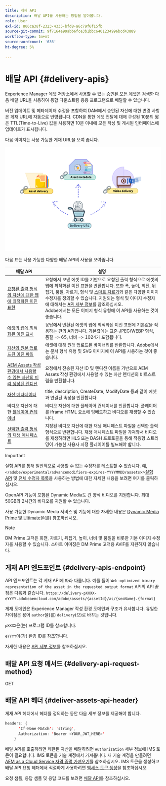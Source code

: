```yaml
---
title: 게재 API
description: 배달 API를 사용하는 방법을 알아봅니다.
role: User
exl-id: 806ca38f-2323-4335-bfd8-a6c79f6f15fb
source-git-commit: 9f7164e99abb6fce3b1bbc6401234996bcd43889
workflow-type: tm+mt
source-wordcount: '636'
ht-degree: 5%

---
```


# 배달 API {#delivery-apis}

Experience Manager 에셋 저장소에서 사용할 수 있는 [승인된 모든 에셋](approve-assets.md)은 [검색](search-assets-api.md)한 다음 배달 URL을 사용하여 통합 다운스트림 응용 프로그램으로 배달할 수 있습니다.

버전 업데이트 및 메타데이터 수정을 포함하여 DAM에서 승인된 자산에 대한 변경 사항은 게재 URL에 자동으로 반영됩니다. CDN을 통한 에셋 전달에 대해 구성된 10분의 짧은 TTL(Time-to-Live) 값을 사용하면 10분 이내에 모든 작성 및 게시된 인터페이스에 업데이트가 표시됩니다.

다음 이미지는 사용 가능한 게재 URL을 보여 줍니다.

![배달 API](assets/delivery-url.png)

다음 표는 사용 가능한 다양한 배달 API의 사용을 보여줍니다.

| 배달 API | 설명 |
|---|---|
| [요청된 출력 형식의 자산에 대한 웹에 최적화된 이진 표현](https://developer.adobe.com/experience-cloud/experience-manager-apis/api/stable/assets/delivery/#operation/getAssetSeoFormat) | 요청에서 보낸 에셋 ID를 기반으로 요청된 출력 형식으로 에셋의 웹에 최적화된 이진 표현을 반환합니다. 또한 폭, 높이, 회전, 뒤집기, 품질, 자르기, 형식 및 [스마트 자르기](/help/assets/dynamic-media/image-profiles.md)와 같은 다양한 이미지 수정자를 정의할 수 있습니다. 지원되는 형식 및 이미지 수정자에 대해서는 [API 세부 정보](https://developer.adobe.com/experience-cloud/experience-manager-apis/api/stable/assets/delivery/#operation/getAssetSeoFormat)를 참조하십시오.<br>Adobe에서는 모든 이미지 형식 유형에 이 API를 사용하는 것이 좋습니다. |
| [에셋의 웹에 최적화된 이진 표시](https://developer.adobe.com/experience-cloud/experience-manager-apis/api/stable/assets/delivery/#operation/getAsset) | 응답에서 반환된 에셋의 웹에 최적화된 이진 표현에 기본값을 적용하는 편의 API입니다. 기본값에는 표준 JPEG/WEBP 형식, 품질 => 65, 너비 => 1024가 포함됩니다. |
| [자산의 원본 업로드된 이진 파일](https://developer.adobe.com/experience-cloud/experience-manager-apis/api/stable/assets/delivery/#operation/getAssetOriginal) | 에셋에 대해 원래 업로드된 바이너리를 반환합니다. Adobe에서는 문서 형식 유형 및 SVG 이미지에 이 API를 사용하는 것이 좋습니다. |
| [AEM Assets 작성 환경에서 사용할 수 있는 자산의 미리 생성된 렌디션](https://developer.adobe.com/experience-cloud/experience-manager-apis/api/stable/assets/delivery/#operation/getAssetRendition) | 요청에서 전송된 자산 ID 및 렌디션 이름을 기반으로 AEM Assets 작성 환경에서 사용할 수 있는 자산 렌디션의 비트스트림을 반환합니다. |
| [자산 메타데이터](https://developer.adobe.com/experience-cloud/experience-manager-apis/api/stable/assets/delivery/#operation/getAssetMetadata) | title, description, CreateDate, ModifyDate 등과 같이 에셋과 연결된 속성을 반환합니다. |
| 비디오 자산에 대한 [플레이어 컨테이너](https://developer.adobe.com/experience-cloud/experience-manager-apis/api/stable/assets/delivery/#operation/videoPlayerDelivery) | 비디오 자산에 대한 플레이어 컨테이너를 반환합니다. 플레이어를 iframe HTML 요소에 임베드하고 비디오를 재생할 수 있습니다. |
| [선택한 출력 형식의 재생 매니페스트](https://developer.adobe.com/experience-cloud/experience-manager-apis/api/stable/assets/delivery/#operation/videoManifestDelivery) | 지정된 비디오 자산에 대한 재생 매니페스트 파일을 선택한 출력 형식으로 반환합니다. 재생 매니페스트 파일을 가져와서 비디오를 재생하려면 HLS 또는 DASH 프로토콜을 통해 적응형 스트리밍이 가능한 사용자 지정 플레이어를 빌드해야 합니다. |

>[!IMPORTANT]
>
>실험 API를 통해 일반적으로 사용할 수 없는 수정자를 테스트할 수 있습니다. 예, `</adobe/experimental/advancemodifiers-expires-YYYYMMDD/assets>`
>&#x200B;>[실험 API](https://developer.adobe.com/experience-cloud/experience-manager-apis/guides/how-to/#experimental-apis) 및 [전체 수정자 목록](https://developer.adobe.com/experience-cloud/experience-manager-apis/)을 사용하는 방법에 대한 자세한 내용을 보려면 여기를 클릭하십시오.

OpenAPI 기능이 포함된 Dynamic Media도 긴 양식 비디오를 지원합니다. 최대 50GB와 2시간의 비디오를 지원할 수 있습니다.

사용 가능한 Dynamic Media 서비스 및 기능에 대한 자세한 내용은 [Dynamic Media Prime 및 Ultimate](/help/assets/dynamic-media/dm-prime-ultimate.md)을(를) 참조하십시오.

>[!NOTE]
>
>DM Prime 고객은 회전, 자르기, 뒤집기, 높이, 너비 및 품질을 비롯한 기본 이미지 수정자를 사용할 수 있습니다. 스마트 이미징은 DM Prime 고객용 AVIF를 지원하지 않습니다.

## 게재 API 엔드포인트 {#delivery-apis-endpoint}

API 엔드포인트는 각 게재 API에 따라 다릅니다. 예를 들어 `Web-optimized binary representation of the asset in the requested output format` API의 API 끝점은 다음과 같습니다.
`https://delivery-pXXXX-eYYYY.adobeaemcloud.com/adobe/assets/{assetId}/as/{seoName}.{format}`

게재 도메인은 Experience Manager 작성 환경 도메인과 구조가 유사합니다. 유일한 차이점은 용어 `author`을(를) `delivery`(으)로 바꾸는 것입니다.

`pXXXX`은(는) 프로그램 ID를 참조합니다.

`eYYYY`이(가) 환경 ID를 참조합니다.

자세한 내용은 [API 세부 정보](https://developer.adobe.com/experience-cloud/experience-manager-apis/api/stable/assets/delivery/#tag/Assets)를 참조하십시오.

## 배달 API 요청 메서드 {#delivery-api-request-method}

GET

## 배달 API 헤더 {#deliver-assets-api-header}

게재 API 헤더에서 헤더를 정의하는 동안 다음 세부 정보를 제공해야 합니다.

```java
headers: {
      'If-None-Match': 'string',
      Authorization: 'Bearer <YOUR_JWT_HERE>'
    }
```

배달 API를 호출하려면 제한된 자산을 배달하려면 `Authorization` 세부 정보에 IMS 토큰이 필요합니다. IMS 토큰을 기술 계정에서 가져옵니다. 새 기술 계정을 만들려면 [AEM as a Cloud Service 자격 증명 가져오기](https://experienceleague.adobe.com/en/docs/experience-manager-cloud-service/content/implementing/developing/generating-access-tokens-for-server-side-apis)를 참조하십시오. IMS 토큰을 생성하고 배달 API 요청 헤더에서 적절하게 사용하려면 [액세스 토큰 생성](https://experienceleague.adobe.com/en/docs/experience-manager-cloud-service/content/implementing/developing/generating-access-tokens-for-server-side-apis)을 참조하십시오.


요청 샘플, 응답 샘플 및 응답 코드를 보려면 [배달 API](https://developer.adobe.com/experience-cloud/experience-manager-apis/api/stable/assets/delivery/#operation/getAssetSeoFormat)를 참조하십시오.
